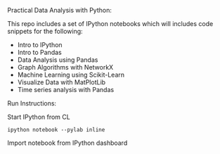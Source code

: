 Practical Data Analysis with Python: 

This repo includes a set of IPython notebooks which will includes code snippets for the following:

+ Intro to IPython
+ Intro to Pandas
+ Data Analysis using Pandas
+ Graph Algorithms with NetworkX
+ Machine Learning using Scikit-Learn
+ Visualize Data with MatPlotLib
+ Time series analysis with Pandas 

Run Instructions:

Start IPython from CL

`ipython notebook --pylab inline`

Import notebook from IPython dashboard

